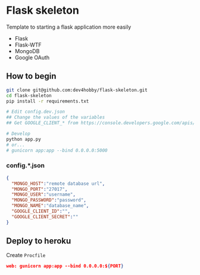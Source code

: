 # Flask skeleton

Template to starting a flask application more easily

- Flask
- Flask-WTF
- MongoDB
- Google OAuth

## How to begin

```bash
git clone git@github.com:dev4hobby/flask-skeleton.git
cd flask-skeleton
pip install -r requirements.txt

# Edit config.dev.json
## Change the values of the variables
## Get GOOGLE_CLIENT_* from https://console.developers.google.com/apis/credentials

# Develop
python app.py
# or...
# gunicorn app:app --bind 0.0.0.0:5000
```

### config.*.json

```json
{
  "MONGO_HOST":"remote database url",
  "MONGO_PORT":"27017",
  "MONGO_USER":"username",
  "MONGO_PASSWORD":"password",
  "MONGO_NAME":"database_name",
  "GOOGLE_CLIENT_ID":"",
  "GOOGLE_CLIENT_SECRET":""
}
```

## Deploy to heroku

Create `Procfile`

```json
web: gunicorn app:app --bind 0.0.0.0:${PORT}
```
